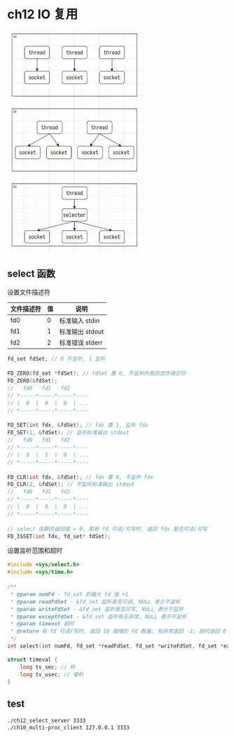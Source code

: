 # ch12 IO 复用

<img src="../assets/io-multiplex.png" alt="io-multiplex" style="zoom:50%;" />

## select 函数

设置文件描述符

| 文件描述符 | 值  | 说明            |
| ---------- | --- | --------------- |
| fd0        | 0   | 标准输入 stdin  |
| fd1        | 1   | 标准输出 stdout |
| fd2        | 2   | 标准错误 stderr |

```c
fd_set fdSet; // 0 不监听, 1 监听

FD_ZERO(fd_set *fdSet); // fdSet 置 0, 不监听所有的文件描述符
FD_ZERO(&fdSet);
//   fd0   fd1   fd2
// *-----*-----*-----*----
// |  0  |  0  |  0  | ...
// *-----*-----*-----*----

FD_SET(int fdx, &fdSet); // fdx 置 1, 监听 fdx
FD_SET(1, &fdSet); // 监听标准输出 stdout
//   fd0   fd1   fd2
// *-----*-----*-----*----
// |  0  |  1  |  0  | ...
// *-----*-----*-----*----

FD_CLR(int fdx, &fdSet); // fdx 置 0, 不监听 fdx
FD_CLR(2, &fdSet); // 不监听标准输出 stdout
//   fd0   fd1   fd2
// *-----*-----*-----*----
// |  0  |  0  |  0  | ...
// *-----*-----*-----*----

// select 函数的返回值 > 0, 即有 fd 可读/可写时, 返回 fdx 是否可读/可写
FD_ISSET(int fdx, fd_set* fdSet);
```

设置监听范围和超时

```c
#include <sys/select.h>
#include <sys/time.h>

/**
 * @param numFd - fd_set 的最大 fd 值 +1
 * @param readFdSet - &fd_set 监听是否可读, NULL 表示不监听
 * @param writeFdSet - &fd_set 监听是否可写, NULL 表示不监听
 * @param exceptFdSet - &fd_set 监听有无异常, NULL 表示不监听
 * @param timeout 超时
 * @return 有 fd 可读/写时, 返回 IO 就绪的 fd 数量; 有异常返回 -1; 超时返回 0
 */
int select(int numFd, fd_set *readFdSet, fd_set *writeFdSet, fd_set *exceptFdSet, const struct timeval *timeout);
```

```c
struct timeval {
    long tv_sec; // 秒
    long tv_usec; // 毫秒
}
```

## test

```shell
./ch12_select_server 3333
./ch10_multi-proc_client 127.0.0.1 3333
```

